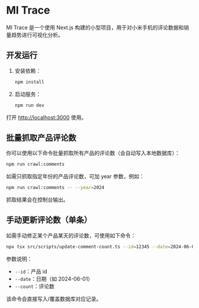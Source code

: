 # MI Trace

MI Trace 是一个使用 Next.js 构建的小型项目，用于对小米手机的评论数据和销量趋势进行可视化分析。

## 开发运行

1. 安装依赖：
   ```bash
   npm install
   ```
2. 启动服务：
   ```bash
   npm run dev
   ```

打开 [http://localhost:3000](http://localhost:3000) 使用。

## 批量抓取产品评论数

你可以使用以下命令批量抓取所有产品的评论数（会自动写入本地数据库）：

```bash
npm run crawl:comments
```

如需只抓取指定年份的产品评论数，可加 year 参数，例如：

```bash
npm run crawl:comments -- --year=2024
```

抓取结果会在控制台输出。

## 手动更新评论数（单条）

如需手动修正某个产品某天的评论数，可使用如下命令：

```bash
npx tsx src/scripts/update-comment-count.ts --id=12345 --date=2024-06-01 --count=999
```

参数说明：
- `--id`：产品 id
- `--date`：日期（如 2024-06-01）
- `--count`：评论数

该命令会直接写入/覆盖数据库对应记录。
